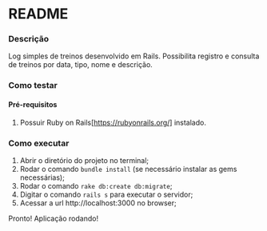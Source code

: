# README

### Descrição
Log simples de treinos desenvolvido em Rails. Possibilita registro e consulta de treinos por data, tipo, nome e descrição. 

### Como testar
#### Pré-requisitos
1. Possuir Ruby on Rails[https://rubyonrails.org/] instalado.

### Como executar
1. Abrir o diretório do projeto no terminal;
2. Rodar o comando `bundle install` (se necessário instalar as gems necessárias);
3. Rodar o comando `rake db:create db:migrate`;
4. Digitar o comando `rails s` para executar o servidor;
5. Acessar a url http://localhost:3000 no browser;

Pronto! Aplicação rodando! 

